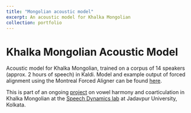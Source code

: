 ```yaml
---
title: "Mongolian acoustic model"
excerpt: An acoustic model for Khalka Mongolian 
collection: portfolio
---
```


Khalka Mongolian Acoustic Model
==

Acoustic model for Khalka Mongolian, trained on a corpus of 14 speakers (approx. 2 hours of speech) in Kaldi. Model and example output of forced alignment using the Montreal Forced Aligner can be found [here](https://github.com/auromitamitra/Mongolian_Acoustic_Model).

This is part of an ongoing <a href="../../_research/mongolian.md" target="_blank">project</a>
on vowel harmony and coarticulation in Khalka Mongolian at the [Speech Dynamics lab](https://duttalab.github.io/indranil.html) at Jadavpur University, Kolkata. 